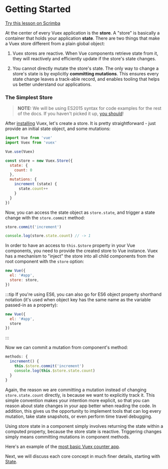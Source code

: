 # Getting Started

<div class="scrimba"><a href="https://scrimba.com/p/pnyzgAP/cMPa2Uk" target="_blank" rel="noopener noreferrer">Try this lesson on Scrimba</a></div>

At the center of every Vuex application is the **store**. A "store" is basically a container that holds your application **state**. There are two things that make a Vuex store different from a plain global object:

1. Vuex stores are reactive. When Vue components retrieve state from it, they will reactively and efficiently update if the store's state changes.

2. You cannot directly mutate the store's state. The only way to change a store's state is by explicitly **committing mutations**. This ensures every state change leaves a track-able record, and enables tooling that helps us better understand our applications.

### The Simplest Store

> **NOTE:** We will be using ES2015 syntax for code examples for the rest of the docs. If you haven't picked it up, [you should](https://babeljs.io/docs/learn-es2015/)!

After [installing](../installation.md) Vuex, let's create a store. It is pretty straightforward - just provide an initial state object, and some mutations:

``` js
import Vue from 'vue'
import Vuex from 'vuex'

Vue.use(Vuex)

const store = new Vuex.Store({
  state: {
    count: 0
  },
  mutations: {
    increment (state) {
      state.count++
    }
  }
})
```

Now, you can access the state object as `store.state`, and trigger a state change with the `store.commit` method:

``` js
store.commit('increment')

console.log(store.state.count) // -> 1
```

In order to have an access to `this.$store` property in your Vue components, you need to provide the created store to Vue instance. Vuex has a mechanism to "inject" the store into all child components from the root component with the `store` option:

``` js
new Vue({
  el: '#app',
  store: store,
})
```

:::tip
If you're using ES6, you can also go for ES6 object property shorthand notation (it's used when object key has the same name as the variable passed-in as a property):

```js
new Vue({
  el: '#app',
  store
})
```
:::

Now we can commit a mutation from component's method:

``` js
methods: {
  increment() {
    this.$store.commit('increment')
    console.log(this.$store.state.count)
  }
}
```

Again, the reason we are committing a mutation instead of changing `store.state.count` directly, is because we want to explicitly track it. This simple convention makes your intention more explicit, so that you can reason about state changes in your app better when reading the code. In addition, this gives us the opportunity to implement tools that can log every mutation, take state snapshots, or even perform time travel debugging.

Using store state in a component simply involves returning the state within a computed property, because the store state is reactive. Triggering changes simply means committing mutations in component methods.

Here's an example of the [most basic Vuex counter app](https://jsfiddle.net/n9jmu5v7/1269/).

Next, we will discuss each core concept in much finer details, starting with [State](state.md).
